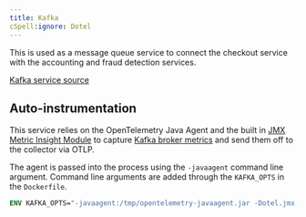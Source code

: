 ```yaml
---
title: Kafka
cSpell:ignore: Dotel
---
```


This is used as a message queue service to connect the checkout service with the
accounting and fraud detection services.

[Kafka service source](https://github.com/open-telemetry/opentelemetry-demo/blob/main/src/kafka/)

## Auto-instrumentation

This service relies on the OpenTelemetry Java Agent and the built in
[JMX Metric Insight Module](https://github.com/open-telemetry/opentelemetry-java-instrumentation/tree/main/instrumentation/jmx-metrics/javaagent)
to capture
[Kafka broker metrics](https://github.com/open-telemetry/opentelemetry-java-instrumentation/blob/main/instrumentation/jmx-metrics/javaagent/kafka-broker.md)
and send them off to the collector via OTLP.

The agent is passed into the process using the `-javaagent` command line
argument. Command line arguments are added through the `KAFKA_OPTS` in the
`Dockerfile`.

```dockerfile
ENV KAFKA_OPTS="-javaagent:/tmp/opentelemetry-javaagent.jar -Dotel.jmx.target.system=kafka-broker"
```
